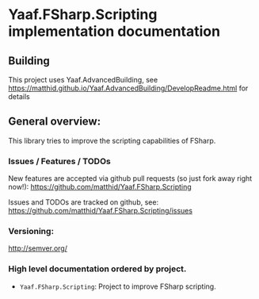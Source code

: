﻿# Yaaf.FSharp.Scripting implementation documentation 

## Building

This project uses Yaaf.AdvancedBuilding, see https://matthid.github.io/Yaaf.AdvancedBuilding/DevelopReadme.html for details

## General overview:

This library tries to improve the scripting capabilities of FSharp.

### Issues / Features / TODOs

New features are accepted via github pull requests (so just fork away right now!):  https://github.com/matthid/Yaaf.FSharp.Scripting

Issues and TODOs are tracked on github, see: https://github.com/matthid/Yaaf.FSharp.Scripting/issues

### Versioning: 

http://semver.org/

### High level documentation ordered by project.

- `Yaaf.FSharp.Scripting`: Project to improve FSharp scripting.

